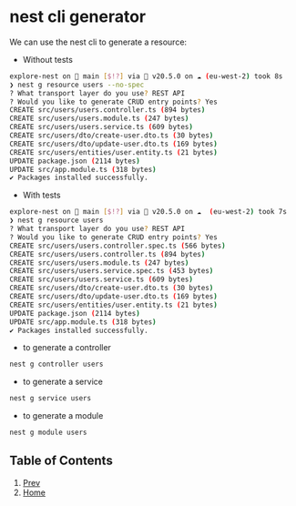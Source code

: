 # nest cli generator

We can use the nest cli to generate a resource:

- Without tests

```bash
explore-nest on  main [$!?] via  v20.5.0 on ☁️ (eu-west-2) took 8s
❯ nest g resource users --no-spec
? What transport layer do you use? REST API
? Would you like to generate CRUD entry points? Yes
CREATE src/users/users.controller.ts (894 bytes)
CREATE src/users/users.module.ts (247 bytes)
CREATE src/users/users.service.ts (609 bytes)
CREATE src/users/dto/create-user.dto.ts (30 bytes)
CREATE src/users/dto/update-user.dto.ts (169 bytes)
CREATE src/users/entities/user.entity.ts (21 bytes)
UPDATE package.json (2114 bytes)
UPDATE src/app.module.ts (318 bytes)
✔ Packages installed successfully.
```

- With tests

```bash
explore-nest on  main [$!?] via  v20.5.0 on ☁️  (eu-west-2) took 7s
❯ nest g resource users
? What transport layer do you use? REST API
? Would you like to generate CRUD entry points? Yes
CREATE src/users/users.controller.spec.ts (566 bytes)
CREATE src/users/users.controller.ts (894 bytes)
CREATE src/users/users.module.ts (247 bytes)
CREATE src/users/users.service.spec.ts (453 bytes)
CREATE src/users/users.service.ts (609 bytes)
CREATE src/users/dto/create-user.dto.ts (30 bytes)
CREATE src/users/dto/update-user.dto.ts (169 bytes)
CREATE src/users/entities/user.entity.ts (21 bytes)
UPDATE package.json (2114 bytes)
UPDATE src/app.module.ts (318 bytes)
✔ Packages installed successfully.
```

- to generate a controller

```bash
nest g controller users
```

- to generate a service

```bash
nest g service users
```

- to generate a module

```bash
nest g module users
```

## Table of Contents

1. [Prev](./2.esm.md)
2. [Home](../README.md)
